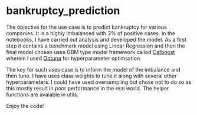 # bankruptcy_prediction

The objective for the use case is to predict bankruptcy for various companies. It is a highly imbalanced with 3% of positive cases. In the notebooks, I have carried out analysis and developed the model. As a first step it contains a benchmark model using Linear Regression and then the final model chosen uses GBM type model framework called [Catboost](https://catboost.ai/en/docs/) wherein I used [Optuna](https://optuna.org/) for hyperparameter optimsation.

The key for such uses case is to inform the model of the imbalance and then tune. I have uses class weights to tune it along with several other hyperparameters. I could have used oversampling but chose not to do so as this mostly result in poor performance in the real world. The helper functions are avaiable in utils.

Enjoy the code!
